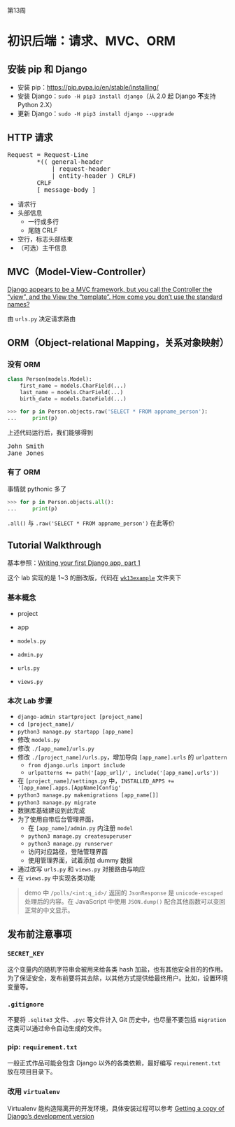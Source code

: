 第13周

初识后端：请求、MVC、ORM
=======================

安装 pip 和 Django
------------------
* 安装 pip：https://pip.pypa.io/en/stable/installing/
* 安装 Django：`sudo -H pip3 install django`（从 2.0 起 Django **不**支持 Python 2.X）
* 更新 Django：`sudo -H pip3 install django --upgrade`

HTTP 请求
---------
<pre>
Request = Request-Line
        *(( general-header
            | request-header
            | entity-header ) CRLF)
        CRLF
        [ message-body ]
</pre>

* 请求行
* 头部信息
  * 一行或多行
  * 尾随 CRLF
* 空行，标志头部结束
* （可选）主干信息

MVC（Model-View-Controller）
---------------------------

[Django appears to be a MVC framework, but you call the Controller the “view”, and the View the “template”. How come you don’t use the standard names?](https://docs.djangoproject.com/en/2.0/faq/general/#django-appears-to-be-a-mvc-framework-but-you-call-the-controller-the-view-and-the-view-the-template-how-come-you-don-t-use-the-standard-names)


由 `urls.py` 决定请求路由

ORM（Object-relational Mapping，关系对象映射） 
--------------------------------------------

### 没有 ORM

```python
class Person(models.Model):
    first_name = models.CharField(...)
    last_name = models.CharField(...)
    birth_date = models.DateField(...)
```

```python
>>> for p in Person.objects.raw('SELECT * FROM appname_person'):
...     print(p)
```
上述代码运行后，我们能够得到
<pre>
John Smith
Jane Jones
</pre>

### 有了 ORM

事情就 pythonic 多了

```python
>>> for p in Person.objects.all():
...     print(p)
```

`.all()` 与 `.raw('SELECT * FROM appname_person')` 在此等价

Tutorial Walkthrough
--------------------

基本参照：[Writing your first Django app, part 1](https://docs.djangoproject.com/en/2.0/intro/tutorial01/)

这个 lab 实现的是 1~3 的删改版，代码在 [`wk13example`](https://github.com/ShanghaitechGeekPie/events-IntroToWebDev-Fall17/tree/master/week13_backendIntro/wk13example) 文件夹下

### 基本概念

* project
* app

* `models.py`
* `admin.py`
* `urls.py`
* `views.py`

### 本次 Lab 步骤

* `django-admin startproject [project_name]`
* `cd [project_name]/`
* `python3 manage.py startapp [app_name]`
* 修改 `models.py`
* 修改 `./[app_name]/urls.py`
* 修改 `./[project_name]/urls.py`，增加导向 `[app_name].urls` 的 `urlpattern`
  * `from django.urls import include`
  * `urlpatterns += path('[app_url]/', include('[app_name].urls'))`
* 在 `[project_name]/settings.py` 中，`INSTALLED_APPS += '[app_name].apps.[AppName]Config'`
* `python3 manage.py makemigrations [app_name[]]`
* `python3 manage.py migrate`
* 数据库基础建设到此完成
* 为了使用自带后台管理界面，
  * 在 `[app_name]/admin.py` 内注册 `model`
  * `python3 manage.py createsuperuser`
  * `python3 manage.py runserver`
  * 访问对应路径，登陆管理界面
  * 使用管理界面，试着添加 dummy 数据
* 通过改写 `urls.py` 和 `views.py` 对接路由与响应
* 在 `views.py` 中实现各类功能

> demo 中 `/polls/<int:q_id>/` 返回的 `JsonResponse` 是 `unicode-escaped` 处理后的内容。在 JavaScript 中使用 `JSON.dump()` 配合其他函数可以变回正常的中文显示。

发布前注意事项
-------------

### `SECRET_KEY`
这个变量内的随机字符串会被用来给各类 hash 加盐，也有其他安全目的的作用。为了保证安全，发布前要将其去除，以其他方式提供给最终用户。比如，设置环境变量等。

### `.gitignore`
不要将 `.sqlite3` 文件、`.pyc` 等文件计入 Git 历史中，也尽量不要包括 `migration` 这类可以通过命令自动生成的文件。

### pip: `requirement.txt`
一般正式作品可能会包含 Django 以外的各类依赖，最好编写 `requirement.txt` 放在项目目录下。

### 改用 `virtualenv`
Virtualenv 能构造隔离开的开发环境，具体安装过程可以参考 [Getting a copy of Django’s development version](https://docs.djangoproject.com/en/2.0/intro/contributing/#getting-a-copy-of-django-s-development-version)

